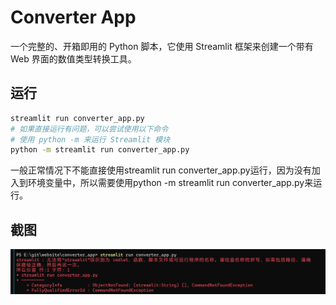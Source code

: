 # Converter App

一个完整的、开箱即用的 Python 脚本，它使用 Streamlit 框架来创建一个带有 Web 界面的数值类型转换工具。

## 运行

```bash
streamlit run converter_app.py 
# 如果直接运行有问题，可以尝试使用以下命令
# 使用 python -m 来运行 Streamlit 模块
python -m streamlit run converter_app.py
```

一般正常情况下不能直接使用streamlit run converter_app.py运行，因为没有加入到环境变量中，所以需要使用python -m streamlit run converter_app.py来运行。

## 截图

![screenshot](./assets/image.png)
